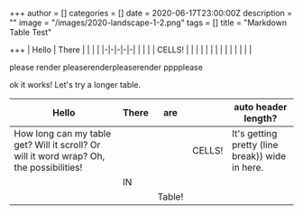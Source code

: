 +++
author = []
categories = []
date = 2020-06-17T23:00:00Z
description = ""
image = "/images/2020-landscape-1-2.png"
tags = []
title = "Markdown Table Test"

+++
| Hello | There |  |  |  |
|-|-|-|-|-|
|  |  |  | CELLS! |  |
|  |  |  |  |  |
|  |  |  |  |  |



please render pleaserenderpleaserender pppplease

ok it works! Let's try a longer table.

| Hello | There | are |  | auto header length? |
|-|-|-|-|-|
| How long can my table get? Will it scroll? Or will it word wrap? Oh, the possibilities! |  |  | CELLS! | It's getting pretty (line break))  wide in here. |
|  | IN |  |  |  |
|  |  | Table! |  |  |